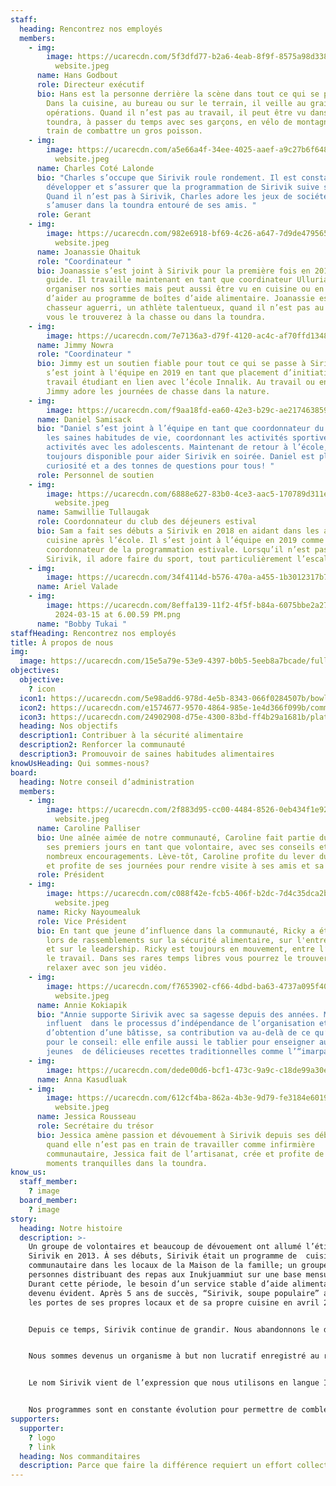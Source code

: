 ```yaml
---
staff:
  heading: Rencontrez nos employés
  members:
    - img:
        image: https://ucarecdn.com/5f3dfd77-b2a6-4eab-8f9f-8575a98d338b/Hans
          website.jpeg
      name: Hans Godbout
      role: Directeur exécutif
      bio: Hans est la personne derrière la scène dans tout ce qui se passe à Sirivik.
        Dans la cuisine, au bureau ou sur le terrain, il veille au grain sur les
        opérations. Quand il n’est pas au travail, il peut être vu dans la
        toundra, à passer du temps avec ses garçons, en vélo de montagne ou en
        train de combattre un gros poisson.
    - img:
        image: https://ucarecdn.com/a5e66a4f-34ee-4025-aaef-a9c27b6f6481/Charles
          website.jpeg
      name: Charles Coté Lalonde
      bio: "Charles s’occupe que Sirivik roule rondement. Il est constamment occupée à
        développer et s’assurer que la programmation de Sirivik suive son cours.
        Quand il n’est pas à Sirivik, Charles adore les jeux de société et
        s’amuser dans la toundra entouré de ses amis. "
      role: Gerant
    - img:
        image: https://ucarecdn.com/982e6918-bf69-4c26-a647-7d9de4795657/Joanassie
          website.jpeg
      name: Joanassie Ohaituk
      role: "Coordinateur "
      bio: Joanassie s’est joint à Sirivik pour la première fois en 2019 en tant que
        guide. Il travaille maintenant en tant que coordinateur Ulluriat à
        organiser nos sorties mais peut aussi être vu en cuisine ou en train
        d’aider au programme de boîtes d’aide alimentaire. Joanassie est un
        chasseur aguerri, un athlète talentueux, quand il n’est pas au travail
        vous le trouverez à la chasse ou dans la toundra.
    - img:
        image: https://ucarecdn.com/7e7136a3-d79f-4120-ac4c-af70ffd13482/1A8DB4B1-2C6D-4BA7-A39C-8F137DC3EC73.jpeg
      name: Jimmy Nowra
      role: "Coordinateur "
      bio: Jimmy est un soutien fiable pour tout ce qui se passe à Sirivik. Jimmy
        s’est joint à l'équipe en 2019 en tant que placement d’initiation au
        travail étudiant en lien avec l’école Innalik. Au travail ou en congé,
        Jimmy adore les journées de chasse dans la nature.
    - img:
        image: https://ucarecdn.com/f9aa18fd-ea60-42e3-b29c-ae2174638597/22C83CAF-EC46-4FD8-A4D4-E81384D0367C.jpeg
      name: Daniel Samisack
      bio: "Daniel s’est joint à l’équipe en tant que coordonnateur du programme pour
        les saines habitudes de vie, coordonnant les activités sportives et les
        activités avec les adolescents. Maintenant de retour à l’école, Dan est
        toujours disponible pour aider Sirivik en soirée. Daniel est plein de
        curiosité et a des tonnes de questions pour tous! "
      role: Personnel de soutien
    - img:
        image: https://ucarecdn.com/6888e627-83b0-4ce3-aac5-170789d311e0/Sam
          website.jpeg
      name: Samwillie Tullaugak
      role: Coordonnateur du club des déjeuners estival
      bio: Sam a fait ses débuts a Sirivik en 2018 en aidant dans les activités de
        cuisine après l’école. Il s’est joint à l’équipe en 2019 comme
        coordonnateur de la programmation estivale. Lorsqu’il n’est pas à
        Sirivik, il adore faire du sport, tout particulièrement l’escalade!
    - img:
        image: https://ucarecdn.com/34f4114d-b576-470a-a455-1b3012317b78/IMG_0456.jpeg
      name: Ariel Valade
    - img:
        image: https://ucarecdn.com/8effa139-11f2-4f5f-b84a-6075bbe2a27d/Screenshot
          2024-03-15 at 6.00.59 PM.png
      name: "Bobby Tukai "
staffHeading: Rencontrez nos employés
title: À propos de nous
img:
  image: https://ucarecdn.com/15e5a79e-53e9-4397-b0b5-5eeb8a7bcade/fullsizeoutput_645.jpeg
objectives:
  objective:
    ? icon
  icon1: https://ucarecdn.com/5e98add6-978d-4e5b-8343-066f0284507b/bowl.svg
  icon2: https://ucarecdn.com/e1574677-9570-4864-985e-1e4d366f099b/community.svg
  icon3: https://ucarecdn.com/24902908-d75e-4300-83bd-ff4b29a1681b/plate.svg
  heading: Nos objectifs
  description1: Contribuer à la sécurité alimentaire
  description2: Renforcer la communauté
  description3: Promouvoir de saines habitudes alimentaires
knowUsHeading: Qui sommes-nous?
board:
  heading: Notre conseil d’administration
  members:
    - img:
        image: https://ucarecdn.com/2f883d95-cc00-4484-8526-0eb434f1e920/Caroline
          website.jpeg
      name: Caroline Palliser
      bio: Une aînée aimée de notre communauté, Caroline fait partie du projet depuis
        ses premiers jours en tant que volontaire, avec ses conseils et ses
        nombreux encouragements. Lève-tôt, Caroline profite du lever du soleil
        et profite de ses journées pour rendre visite à ses amis et sa famille.
      role: Président
    - img:
        image: https://ucarecdn.com/c088f42e-fcb5-406f-b2dc-7d4c35dca2b7/Ricky
          website.jpeg
      name: Ricky Nayoumealuk
      role: Vice Président
      bio: En tant que jeune d’influence dans la communauté, Ricky a été représentant
        lors de rassemblements sur la sécurité alimentaire, sur l'entreprenariat
        et sur le leadership. Ricky est toujours en mouvement, entre l’école et
        le travail. Dans ses rares temps libres vous pourrez le trouver à
        relaxer avec son jeu vidéo.
    - img:
        image: https://ucarecdn.com/f7653902-cf66-4dbd-ba63-4737a095f40d/Annie
          website.jpeg
      name: Annie Kokiapik
      bio: "Annie supporte Sirivik avec sa sagesse depuis des années. Membre
        influent  dans le processus d’indépendance de l’organisation et
        d’obtention d’une bâtisse, sa contribution va au-delà de ce qu’elle fait
        pour le conseil: elle enfile aussi le tablier pour enseigner aux
        jeunes  de délicieuses recettes traditionnelles comme l’“imarpalajuaq”!"
    - img:
        image: https://ucarecdn.com/dede00d6-bcf1-473c-9a9c-c18de99a30ed/E43F1E54-69E3-44DA-99D4-CC7524E67DE7.jpeg
      name: Anna Kasudluak
    - img:
        image: https://ucarecdn.com/612cf4ba-862a-4b3e-9d79-fe3184e60196/Jessica
          website.jpeg
      name: Jessica Rousseau
      role: Secrétaire du trésor
      bio: Jessica amène passion et dévouement à Sirivik depuis ses débuts. Énergique,
        quand elle n’est pas en train de travailler comme infirmière
        communautaire, Jessica fait de l’artisanat, crée et profite de ses
        moments tranquilles dans la toundra.
know_us:
  staff_member:
    ? image
  board_member:
    ? image
story:
  heading: Notre histoire
  description: >-
    Un groupe de volontaires et beaucoup de dévouement ont allumé l’étincelle
    Sirivik en 2013. À ses débuts, Sirivik était un programme de  cuisine
    communautaire dans les locaux de la Maison de la famille; un groupe de
    personnes distribuant des repas aux Inukjuammiut sur une base mensuelle.
    Durant cette période, le besoin d’un service stable d’aide alimentaire est
    devenu évident. Après 5 ans de succès, “Sirivik, soupe populaire” a ouvert
    les portes de ses propres locaux et de sa propre cuisine en avril 2018!


    Depuis ce temps, Sirivik continue de grandir. Nous abandonnons le diminutif  “soupe populaire”, ce qui permet de mieux décrire l’ensemble de notre travail. En agissant en tant que Centre alimentaire, nous sommes en mesure de fournir un large éventail de programmes innovants et de trouver de nouvelles façons de combattre l’insécurité alimentaire dans notre communauté.


    Nous sommes devenus un organisme à but non lucratif enregistré au registre des entreprises en mai 2020. Durant cette année, avec l’aide de volontaires, du personnel et de nos partenaires, 135 activités ont eu lieu, 8379 repas ont été servis et 3300 boîtes alimentaires ont été distribuées, et nous ne faisons que commencer!


    Le nom Sirivik vient de l’expression que nous utilisons en langue Inuktitut pour témoigner de reconnaissance et de gratitude devant un repas à partager.


    Nos programmes sont en constante évolution pour permettre de combler les besoins changeants de la communauté, ainsi nous contribuons à un système alimentaire dirigé par les Inuits qui priorise nos besoins et célèbre notre culture et notre communauté.
supporters:
  supporter:
    ? logo
    ? link
  heading: Nos commanditaires
  description: Parce que faire la différence requiert un effort collectif.
---
```

